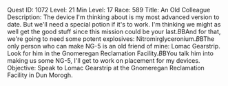 Quest ID: 1072
Level: 21
Min Level: 17
Race: 589
Title: An Old Colleague
Description: The device I'm thinking about is my most advanced version to date. But we'll need a special potion if it's to work. I'm thinking we might as well get the good stuff since this mission could be your last.$B$BAnd for that, we're going to need some potent explosives: Nitromirglyceronium.$B$BThe only person who can make NG-5 is an old friend of mine: Lomac Gearstrip. Look for him in the Gnomeregan Reclamation Facility.$B$BYou talk him into making us some NG-5, I'll get to work on placement for my devices.
Objective: Speak to Lomac Gearstrip at the Gnomeregan Reclamation Facility in Dun Morogh.

